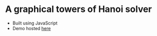 # A graphical towers of Hanoi solver
- Built using JavaScript
- Demo hosted [here](https://monicaleep.github.io/HanoiSolver)
